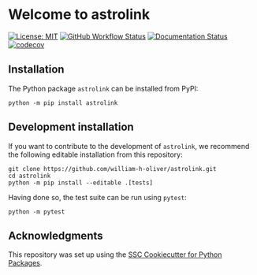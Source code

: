 # Welcome to astrolink

[![License: MIT](https://img.shields.io/badge/License-MIT-yellow.svg)](https://opensource.org/licenses/MIT)
[![GitHub Workflow Status](https://img.shields.io/github/actions/workflow/status/william-h-oliver/astrolink/ci.yml?branch=main)](https://github.com/william-h-oliver/astrolink/actions/workflows/ci.yml)
[![Documentation Status](https://readthedocs.org/projects/astrolink/badge/)](https://astrolink.readthedocs.io/)
[![codecov](https://codecov.io/gh/william-h-oliver/astrolink/branch/main/graph/badge.svg)](https://codecov.io/gh/william-h-oliver/astrolink)

## Installation

The Python package `astrolink` can be installed from PyPI:

```
python -m pip install astrolink
```

## Development installation

If you want to contribute to the development of `astrolink`, we recommend
the following editable installation from this repository:

```
git clone https://github.com/william-h-oliver/astrolink.git
cd astrolink
python -m pip install --editable .[tests]
```

Having done so, the test suite can be run using `pytest`:

```
python -m pytest
```

## Acknowledgments

This repository was set up using the [SSC Cookiecutter for Python Packages](https://github.com/ssciwr/cookiecutter-python-package).
